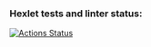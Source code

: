 ### Hexlet tests and linter status:
[![Actions Status](https://github.com/YuriyKuznecov/java-project-61/actions/workflows/hexlet-check.yml/badge.svg)](https://github.com/YuriyKuznecov/java-project-61/actions)